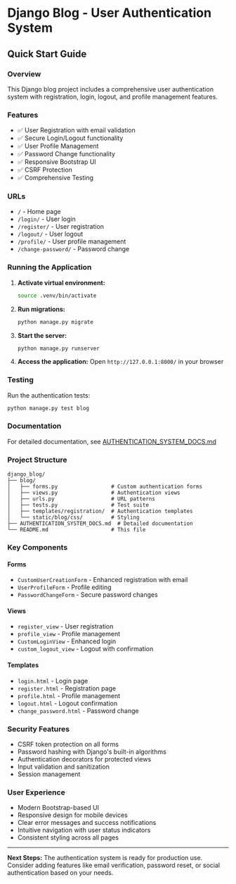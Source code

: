 # Django Blog - User Authentication System

## Quick Start Guide

### Overview
This Django blog project includes a comprehensive user authentication system with registration, login, logout, and profile management features.

### Features
- ✅ User Registration with email validation
- ✅ Secure Login/Logout functionality  
- ✅ User Profile Management
- ✅ Password Change functionality
- ✅ Responsive Bootstrap UI
- ✅ CSRF Protection
- ✅ Comprehensive Testing

### URLs
- `/` - Home page
- `/login/` - User login
- `/register/` - User registration
- `/logout/` - User logout
- `/profile/` - User profile management
- `/change-password/` - Password change

### Running the Application

1. **Activate virtual environment:**
   ```bash
   source .venv/bin/activate
   ```

2. **Run migrations:**
   ```bash
   python manage.py migrate
   ```

3. **Start the server:**
   ```bash
   python manage.py runserver
   ```

4. **Access the application:**
   Open `http://127.0.0.1:8000/` in your browser

### Testing
Run the authentication tests:
```bash
python manage.py test blog
```

### Documentation
For detailed documentation, see [AUTHENTICATION_SYSTEM_DOCS.md](AUTHENTICATION_SYSTEM_DOCS.md)

### Project Structure
```
django_blog/
├── blog/
│   ├── forms.py                 # Custom authentication forms
│   ├── views.py                 # Authentication views
│   ├── urls.py                  # URL patterns
│   ├── tests.py                 # Test suite
│   ├── templates/registration/  # Authentication templates
│   └── static/blog/css/         # Styling
├── AUTHENTICATION_SYSTEM_DOCS.md  # Detailed documentation
└── README.md                    # This file
```

### Key Components

#### Forms
- `CustomUserCreationForm` - Enhanced registration with email
- `UserProfileForm` - Profile editing
- `PasswordChangeForm` - Secure password changes

#### Views
- `register_view` - User registration
- `profile_view` - Profile management
- `CustomLoginView` - Enhanced login
- `custom_logout_view` - Logout with confirmation

#### Templates
- `login.html` - Login page
- `register.html` - Registration page
- `profile.html` - Profile management
- `logout.html` - Logout confirmation
- `change_password.html` - Password change

### Security Features
- CSRF token protection on all forms
- Password hashing with Django's built-in algorithms
- Authentication decorators for protected views
- Input validation and sanitization
- Session management

### User Experience
- Modern Bootstrap-based UI
- Responsive design for mobile devices
- Clear error messages and success notifications
- Intuitive navigation with user status indicators
- Consistent styling across all pages

---

**Next Steps:** The authentication system is ready for production use. Consider adding features like email verification, password reset, or social authentication based on your needs.